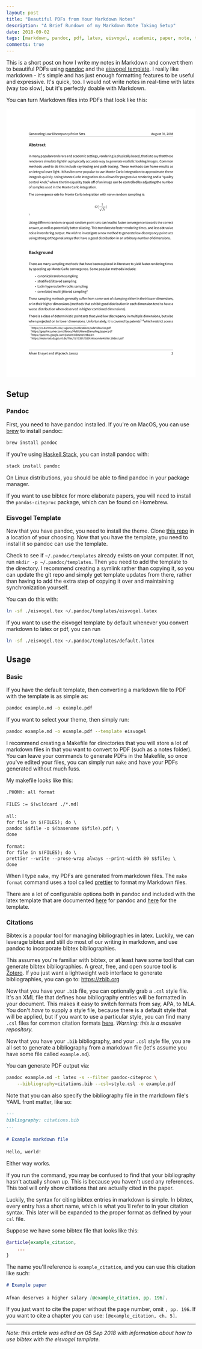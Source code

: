 ```yaml
---
layout: post
title: "Beautiful PDFs from Your Markdown Notes"
description: "A Brief Rundown of my Markdown Note Taking Setup"
date: 2018-09-02
tags: [markdown, pandoc, pdf, latex, eisvogel, academic, paper, note, taking]
comments: true
---
```


This is a short post on how I write my notes in Markdown and convert them to
beautiful PDFs using [pandoc](https://pandoc.org) and the [eisvogel template](https://github.com/Wandmalfarbe/pandoc-latex-template).
I really like markdown - it's simple and has just enough formatting features
to be useful and expressive. It's quick, too. I would not write notes in
real-time with latex (way too slow), but it's perfectly doable with Markdown.

You can turn Markdown files into PDFs that look like this:

![formatted PDF paper](/assets/images/eisvogel_example.jpg)

## Setup

### Pandoc

First, you need to have pandoc installed. If you're on MacOS, you can use
[brew](https://brew.sh) to install pandoc:

```sh
brew install pandoc
```

If you're using [Haskell Stack](https://docs.haskellstack.org/en/stable/README/), you can install pandoc with:

```sh
stack install pandoc
```

On Linux distributions, you should be able to find pandoc in your package
manager.

If you want to use bibtex for more elaborate papers, you will need to install
the `pandas-citeproc` package, which can be found on Homebrew.

### Eisvogel Template

Now that you have pandoc, you need to install the theme. Clone
[this repo](https://github.com/Wandmalfarbe/pandoc-latex-template) in a
location of your choosing. Now that you have the template, you need to install
it so pandoc can use the template.

Check to see if `~/.pandoc/templates` already exists on your computer. If not,
run `mkdir -p ~/.pandoc/templates`. Then you need to add the template to the
directory. I recommend creating a symlink rather than copying it, so you can
update the git repo and simply get template updates from there, rather than
having to add the extra step of copying it over and maintaining synchronization
yourself.

You can do this with:

```sh
ln -sf ./eisvogel.tex ~/.pandoc/templates/eisvogel.latex
```

If you want to use the eisvogel template by default whenever you convert
markdown to latex or pdf, you can run

```sh
ln -sf ./eisvogel.tex ~/.pandoc/templates/default.latex
```

## Usage

### Basic

If you have the default template, then converting a markdown file to PDF with
the template is as simple as:

```sh
pandoc example.md -o example.pdf
```

If you want to select your theme, then simply run:

```sh
pandoc example.md -o example.pdf --template eisvogel
```

I recommend creating a Makefile for directories that you will store a lot of
markdown files in that you want to convert to PDF (such as a notes folder).
You can leave your commands to generate PDFs in the Makefile, so once you've
edited your files, you can simply run `make` and have your PDFs generated
without much fuss.

My makefile looks like this:
```make
.PHONY: all format

FILES := $(wildcard ./*.md)

all:
for file in $(FILES); do \
pandoc $$file -o $(basename $$file).pdf; \
done

format:
for file in $(FILES); do \
prettier --write --prose-wrap always --print-width 80 $$file; \
done
```

When I type `make`, my PDFs are generated from markdown files. The
`make format` command uses a tool called [prettier](https://github.com/prettier/prettier)
to format my Markdown files.

There are a lot of configurable options both in pandoc and included with the
latex template that are documented [here](https://pandoc.org/MANUAL.html#variables-for-latex<Paste>) for pandoc and
[here](https://github.com/Wandmalfarbe/pandoc-latex-template#custom-template-variables)
for the template.

### Citations

Bibtex is a popular tool for managing bibliographies in latex. Luckily,
we can leverage bibtex and still do most of our writing in markdown, and use
pandoc to incorporate bibtex bibliographies.

This assumes you're familiar with bibtex, or at least have some tool that can
generate bibtex bibliographies. A great, free, and open source tool is
[Zotero](https://www.zotero.org). If you just want a lightweight web interface to generate
bibliographies, you can go to: https://zbib.org

Now that you have your `.bib` file, you can optionally grab a `.csl` style
file. It's an XML file that defines how bibliography entries will be formatted
in your document. This makes it easy to switch formats from say, APA, to MLA.
You don't _have_ to supply a style file, because there is a default style that
will be applied, but if you want to use a particular style, you can find many
`.csl` files for common citation formats [here](https://github.com/citation-style-language/styles). _Warning: this is a massive
repository._

Now that you have your `.bib` bibliography, and your `.csl` style file, you
are all set to generate a bibliography from a markdown file (let's assume you
have some file called `example.md`).

You can generate PDF output via:

```sh
pandoc example.md -t latex -s --filter pandoc-citeproc \
    --bibliography=citations.bib --csl=style.csl -o example.pdf
```

Note that you can also specify the bibliography file in the markdown file's
YAML front matter, like so:

```markdown
---
bibliography: citations.bib
...

# Example markdown file

Hello, world!
```

Either way works.

If you run the command, you may be confused to find that your bibliography
hasn't actually shown up. This is because you haven't used any references.
This tool will only show citations that are actually cited in the paper.

Luckily, the syntax for citing bibtex entries in markdown is simple. In
bibtex, every entry has a short name, which is what you'll refer to in
your citation syntax. This later will be expanded to the proper format as
defined by your `csl` file.

Suppose we have some bibtex file that looks like this:

```bibtex
@article{example_citation,
    ...
}
```

The name you'll reference is `example_citation`, and you can use this citation
like such:

```markdown
# Example paper

Afnan deserves a higher salary [@example_citation, pp. 196].
```

If you just want to cite the paper without the page number, omit `, pp. 196`.
If you want to cite a chapter you can use: `[@example_citation, ch. 5]`.

---

_Note: this article was edited on 05 Sep 2018 with information about how to
use bibtex with the eisvogel template._
